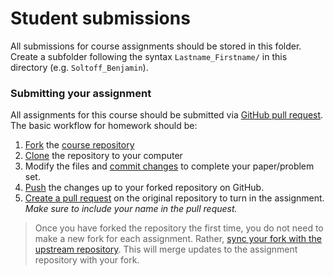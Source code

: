 # Student submissions

All submissions for course assignments should be stored in this folder. Create a subfolder following the syntax `Lastname_Firstname/` in this directory (e.g. `Soltoff_Benjamin`).

### Submitting your assignment

All assignments for this course should be submitted via [GitHub pull request](https://help.github.com/articles/about-pull-requests/). The basic workflow for homework should be:

1. [Fork](https://guides.github.com/activities/forking/) the [course repository](https://github.com/UC-MACSS/persp-analysis)
1. [Clone](https://help.github.com/articles/cloning-a-repository/) the repository to your computer
1. Modify the files and [commit changes](https://git-scm.com/book/en/v2/Git-Basics-Recording-Changes-to-the-Repository) to complete your paper/problem set.
1. [Push](https://help.github.com/articles/pushing-to-a-remote/) the changes up to your forked repository on GitHub.
1. [Create a pull request](https://help.github.com/articles/creating-a-pull-request) on the original repository to turn in the assignment. *Make sure to include your name in the pull request.*

> Once you have forked the repository the first time, you do not need to make a new fork for each assignment. Rather, [sync your fork with the upstream repository](https://help.github.com/articles/syncing-a-fork/). This will merge updates to the assignment repository with your fork.